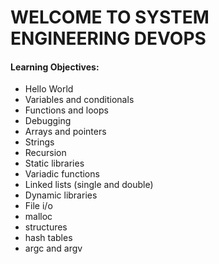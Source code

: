 <h1>WELCOME TO SYSTEM ENGINEERING DEVOPS</h1>
<h4>Learning Objectives:</h4>
<ul>
<li>Hello World</li>
<li>Variables and conditionals</li>
<li>Functions and loops</li>
<li>Debugging</li>
<li>Arrays and pointers</li>
<li>Strings</li>
<li>Recursion</li>
<li>Static libraries</li>
<li>Variadic functions</li>
<li>Linked lists (single and double)</li>
<li>Dynamic libraries</li>
<li>File i/o</li>
<li>malloc</li>
<li>structures</li>
<li>hash tables</li>
<li>argc and argv</li>
</ul>

